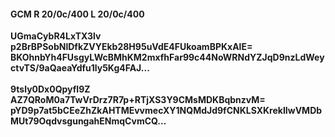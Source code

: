 #### GCM R 20/0c/400 L 20/0c/400
**UGmaCybR4LxTX3lv**<br/>**p2BrBPSobNlDfkZVYEkb28H95uVdE4FUkoamBPKxAlE=**<br/>**BKOhnbYh4FUsgyLWcBMhKM2mxfhFar99c44NoWRNdYZJqD9nzLdWeyctvTS/9aQaeaYdfu1ly5Kg4FAJ...**<br/><br/>
**9tsly0Dx0QpyfI9Z**<br/>**AZ7QRoM0a7TwVrDrz7R7p+RTjXS3Y9CMsMDKBqbnzvM=**<br/>**pYD9p7at5bCEeZhZkAHTMEvvmecXY1NQMdJd9fCNKLSXKrekIIwVMDbMUt79OqdvsgungahENmqCvmCQ...**